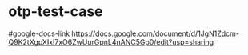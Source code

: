 # otp-test-case

#google-docs-link
https://docs.google.com/document/d/1JgN1Zdcm-Q9K2tXgpXIxI7xO6ZwUurGpnL4nANC5Gp0/edit?usp=sharing
